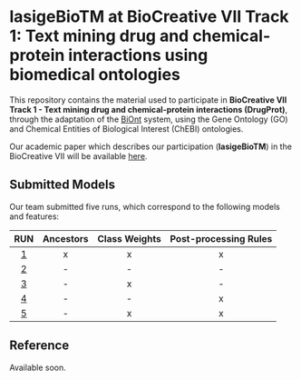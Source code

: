 # lasigeBioTM at BioCreative VII Track 1: Text mining drug and chemical-protein interactions using biomedical ontologies

This repository contains the material used to participate in **BioCreative VII Track 1 - Text mining drug and chemical-protein interactions (DrugProt)**, through the adaptation of the [BiOnt](https://github.com/lasigeBioTM/BiOnt) system, using the Gene Ontology (GO) and Chemical Entities of Biological Interest (ChEBI) ontologies.

Our academic paper which describes our participation (**lasigeBioTM**) in the BioCreative VII will be available [here]().

## Submitted Models

Our team submitted five runs, which correspond to the following models and features:

| RUN | Ancestors | Class Weights | Post-processing Rules |
|:---:|:---:|:---:|:---:|
| [1](https://drive.google.com/drive/folders/1gIgtXbz8OZLAtR-IR2QE3US7kyanhPyy?usp=sharing) | x | x | x |
| [2](https://drive.google.com/drive/folders/18RaIR3gOJGA2xrmw5MhZaXR64ras3muE?usp=sharing) | - | - | - |
| [3](https://drive.google.com/drive/folders/1ANVwdxjS3u06wXdHVr881JcovqQbefni?usp=sharing) | - | x | - |
| [4](https://drive.google.com/drive/folders/1VLQOXKzD7hry11etQFnkprDOrDk1npwi?usp=sharing) | - | - | x |
| [5](https://drive.google.com/drive/folders/1NaBUjErWB_NPi7_kul7jSeQfYXVhBZEb?usp=sharing) | - | x | x |

## Reference

Available soon.




